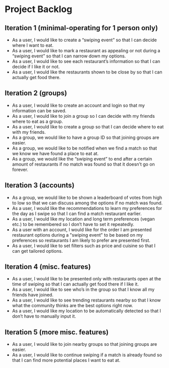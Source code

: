 # Project Backlog

## Iteration 1 (minimal-operating for 1 person only)

- As a user, I would like to create a “swiping event” so that I can decide where I want to eat.
- As a user, I would like to mark a restaurant as appealing or not during a “swiping event” so that I can narrow down my options.
- As a user, I would like to see each restaurant’s information so that I can decide if I like it or not.
- As a user, I would like the restaurants shown to be close by so that I can actually get food there.

## Iteration 2 (groups)

- As a user, I would like to create an account and login so that my information can be saved.
- As a user, I would like to join a group so I can decide with my friends where to eat as a group.
- As a user, I would like to create a group so that I can decide where to eat with my friends.
- As a group, we would like to have a group ID so that joining groups are easier.
- As a group, we would like to be notified when we find a match so that we know we have found a place to eat at.
- As a group, we would like the “swiping event” to end after a certain amount of restaurants if no match was found so that it doesn’t go on forever.


## Iteration 3 (accounts)

- As a group, we would like to be shown a leaderboard of votes from high to low so that we can discuss among the options if no match was found.
- As a user, I would like the recommendations to learn my preferences for the day as I swipe so that I can find a match restaurant earlier.
- As a user, I would like my location and long term preferences (vegan etc.) to be remembered so I don’t have to set it repeatedly.
- As a user with an account, I would like for the order I am presented restaurant options during a "swiping event" to be based on my preferences so restaurants I am likely to prefer are presented first.
- As a user, I would like to set filters such as price and cuisine so that I can get tailored options.

## Iteration 4 (misc. features)

- As a user, I would like to be presented only with restaurants open at the time of swiping so that I can actually get food there if I like it.
- As a user, I would like to see who’s in the group so that I know all my friends have joined.
- As a user, I would like to see trending restaurants nearby so that I know what the community thinks are the best options right now.
- As a user, I would like my location to be automatically detected so that I don’t have to manually input it.

## Iteration 5 (more misc. features)

- As a user, I would like to join nearby groups so that joining groups are easier.
- As a user, I would like to continue swiping if a match is already found so that I can find more potential places I want to eat at.

